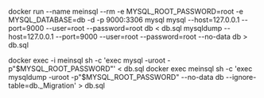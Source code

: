 docker run --name meinsql --rm -e MYSQL_ROOT_PASSWORD=root -e MYSQL_DATABASE=db -d -p 9000:3306 mysql
mysql --host=127.0.0.1 --port=9000 --user=root --password=root db < db.sql
mysqldump --host=127.0.0.1 --port=9000 --user=root --password=root --no-data db > db.sql

docker exec -i meinsql sh -c 'exec mysql -uroot -p"$MYSQL_ROOT_PASSWORD"' < db.sql
docker exec meinsql sh -c 'exec mysqldump -uroot -p"$MYSQL_ROOT_PASSWORD" --no-data db --ignore-table=db._Migration' > db.sql
